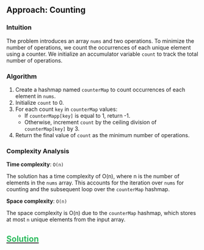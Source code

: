 ## Approach: Counting

### Intuition

The problem introduces an array `nums` and two operations. To minimize the number of operations, we count the occurrences of each unique element using a counter. We initialize an accumulator variable `count` to track the total number of operations.

### Algorithm

1. Create a hashmap named `counterMap` to count occurrences of each element in `nums`.
2. Initialize `count` to 0.
3. For each count `key` in `counterMap` values:
   - If `counterMapp[key]` is equal to 1, return -1.
   - Otherwise, increment `count` by the ceiling division of `counterMap[key]` by 3.
4. Return the final value of `count` as the minimum number of operations.



### Complexity Analysis

**Time complexity**: `O(n)`

The solution has a time complexity of O(n), where n is the number of elements in the `nums` array.
This accounts for the iteration over `nums` for counting and the subsequent loop over the `counterMap` hashmap.

**Space complexity**: `O(n)`

The space complexity is O(n) due to the `counterMap` hashmap, which stores at most `n` unique elements from the input array.


## [<span style='color: rgb(44, 187, 93)'>Solution</span>](./solution.ts)
